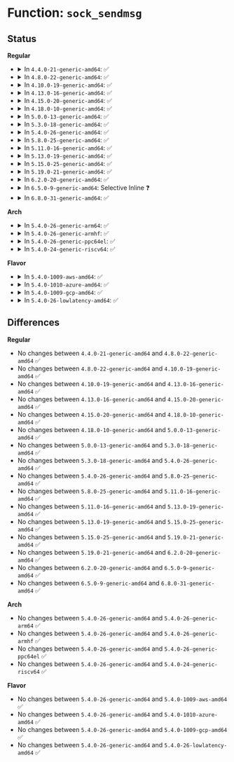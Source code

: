 # Function: <code>sock_sendmsg</code>

## Status
<b>Regular</b>
<ul>
<li>
<details>
<summary>In <code>4.4.0-21-generic-amd64</code>: ✅</summary>

```c
int sock_sendmsg(struct socket * sock, struct msghdr * msg)
```

```json
{
  "name": "sock_sendmsg",
  "collision_type": "Unique Global",
  "inline_type": "No",
  "funcs": [
    {
      "addr": 18446744071586177120,
      "name": "sock_sendmsg",
      "external": true,
      "loc": "net/socket.c:616",
      "file": "net/socket.c",
      "inline": "seen, unknown",
      "caller_inline": [],
      "caller_func": [
        "net/socket.c:sock_write_iter",
        "net/socket.c:kernel_sendmsg",
        "net/socket.c:SYSC_sendto",
        "net/socket.c:___sys_sendmsg",
        "net/socket.c:___sys_sendmsg"
      ]
    }
  ],
  "symbols": [
    {
      "addr": 18446744071586177120,
      "name": "sock_sendmsg",
      "section": ".text",
      "bind": "STB_GLOBAL",
      "size": 65
    }
  ]
}
```
</details>
</li>
<li>
<details>
<summary>In <code>4.8.0-22-generic-amd64</code>: ✅</summary>

```c
int sock_sendmsg(struct socket * sock, struct msghdr * msg)
```

```json
{
  "name": "sock_sendmsg",
  "collision_type": "Unique Global",
  "inline_type": "No",
  "funcs": [
    {
      "addr": 18446744071586597456,
      "name": "sock_sendmsg",
      "external": true,
      "loc": "net/socket.c:614",
      "file": "net/socket.c",
      "inline": "seen, unknown",
      "caller_inline": [],
      "caller_func": [
        "net/socket.c:___sys_sendmsg",
        "net/socket.c:___sys_sendmsg",
        "net/socket.c:SYSC_sendto",
        "net/socket.c:sock_write_iter",
        "net/socket.c:kernel_sendmsg"
      ]
    }
  ],
  "symbols": [
    {
      "addr": 18446744071586597456,
      "name": "sock_sendmsg",
      "section": ".text",
      "bind": "STB_GLOBAL",
      "size": 65
    }
  ]
}
```
</details>
</li>
<li>
<details>
<summary>In <code>4.10.0-19-generic-amd64</code>: ✅</summary>

```c
int sock_sendmsg(struct socket * sock, struct msghdr * msg)
```

```json
{
  "name": "sock_sendmsg",
  "collision_type": "Unique Global",
  "inline_type": "No",
  "funcs": [
    {
      "addr": 18446744071586781904,
      "name": "sock_sendmsg",
      "external": true,
      "loc": "net/socket.c:640",
      "file": "net/socket.c",
      "inline": "seen, unknown",
      "caller_inline": [],
      "caller_func": [
        "net/socket.c:___sys_sendmsg",
        "net/socket.c:___sys_sendmsg",
        "net/socket.c:SYSC_sendto",
        "net/socket.c:sock_write_iter",
        "net/socket.c:kernel_sendmsg"
      ]
    }
  ],
  "symbols": [
    {
      "addr": 18446744071586781904,
      "name": "sock_sendmsg",
      "section": ".text",
      "bind": "STB_GLOBAL",
      "size": 65
    }
  ]
}
```
</details>
</li>
<li>
<details>
<summary>In <code>4.13.0-16-generic-amd64</code>: ✅</summary>

```c
int sock_sendmsg(struct socket * sock, struct msghdr * msg)
```

```json
{
  "name": "sock_sendmsg",
  "collision_type": "Unique Global",
  "inline_type": "No",
  "funcs": [
    {
      "addr": 18446744071586906128,
      "name": "sock_sendmsg",
      "external": true,
      "loc": "net/socket.c:638",
      "file": "net/socket.c",
      "inline": "seen, unknown",
      "caller_inline": [],
      "caller_func": [
        "net/socket.c:___sys_sendmsg",
        "net/socket.c:___sys_sendmsg",
        "net/socket.c:SYSC_sendto",
        "net/socket.c:sock_write_iter",
        "net/socket.c:kernel_sendmsg"
      ]
    }
  ],
  "symbols": [
    {
      "addr": 18446744071586906128,
      "name": "sock_sendmsg",
      "section": ".text",
      "bind": "STB_GLOBAL",
      "size": 65
    }
  ]
}
```
</details>
</li>
<li>
<details>
<summary>In <code>4.15.0-20-generic-amd64</code>: ✅</summary>

```c
int sock_sendmsg(struct socket * sock, struct msghdr * msg)
```

```json
{
  "name": "sock_sendmsg",
  "collision_type": "Unique Global",
  "inline_type": "No",
  "funcs": [
    {
      "addr": 18446744071587398032,
      "name": "sock_sendmsg",
      "external": true,
      "loc": "net/socket.c:643",
      "file": "net/socket.c",
      "inline": "seen, unknown",
      "caller_inline": [],
      "caller_func": [
        "net/socket.c:___sys_sendmsg",
        "net/socket.c:___sys_sendmsg",
        "net/socket.c:SYSC_sendto",
        "net/socket.c:sock_write_iter",
        "net/socket.c:kernel_sendmsg"
      ]
    }
  ],
  "symbols": [
    {
      "addr": 18446744071587398032,
      "name": "sock_sendmsg",
      "section": ".text",
      "bind": "STB_GLOBAL",
      "size": 71
    }
  ]
}
```
</details>
</li>
<li>
<details>
<summary>In <code>4.18.0-10-generic-amd64</code>: ✅</summary>

```c
int sock_sendmsg(struct socket * sock, struct msghdr * msg)
```

```json
{
  "name": "sock_sendmsg",
  "collision_type": "Unique Global",
  "inline_type": "No",
  "funcs": [
    {
      "addr": 18446744071587696528,
      "name": "sock_sendmsg",
      "external": true,
      "loc": "net/socket.c:647",
      "file": "net/socket.c",
      "inline": "seen, unknown",
      "caller_inline": [],
      "caller_func": [
        "net/socket.c:___sys_sendmsg",
        "net/socket.c:___sys_sendmsg",
        "net/socket.c:__sys_sendto",
        "net/socket.c:sock_write_iter",
        "net/socket.c:kernel_sendmsg"
      ]
    }
  ],
  "symbols": [
    {
      "addr": 18446744071587696528,
      "name": "sock_sendmsg",
      "section": ".text",
      "bind": "STB_GLOBAL",
      "size": 71
    }
  ]
}
```
</details>
</li>
<li>
<details>
<summary>In <code>5.0.0-13-generic-amd64</code>: ✅</summary>

```c
int sock_sendmsg(struct socket * sock, struct msghdr * msg)
```

```json
{
  "name": "sock_sendmsg",
  "collision_type": "Unique Global",
  "inline_type": "No",
  "funcs": [
    {
      "addr": 18446744071587832224,
      "name": "sock_sendmsg",
      "external": true,
      "loc": "net/socket.c:627",
      "file": "net/socket.c",
      "inline": "seen, unknown",
      "caller_inline": [],
      "caller_func": [
        "net/socket.c:___sys_sendmsg",
        "net/socket.c:___sys_sendmsg",
        "net/socket.c:__sys_sendto",
        "net/socket.c:sock_write_iter",
        "net/socket.c:kernel_sendmsg"
      ]
    }
  ],
  "symbols": [
    {
      "addr": 18446744071587832224,
      "name": "sock_sendmsg",
      "section": ".text",
      "bind": "STB_GLOBAL",
      "size": 71
    }
  ]
}
```
</details>
</li>
<li>
<details>
<summary>In <code>5.3.0-18-generic-amd64</code>: ✅</summary>

```c
int sock_sendmsg(struct socket * sock, struct msghdr * msg)
```

```json
{
  "name": "sock_sendmsg",
  "collision_type": "Unique Global",
  "inline_type": "No",
  "funcs": [
    {
      "addr": 18446744071588135680,
      "name": "sock_sendmsg",
      "external": true,
      "loc": "net/socket.c:652",
      "file": "net/socket.c",
      "inline": "seen, unknown",
      "caller_inline": [],
      "caller_func": [
        "net/socket.c:___sys_sendmsg",
        "net/socket.c:___sys_sendmsg",
        "net/socket.c:__sys_sendto",
        "net/socket.c:sock_write_iter",
        "net/socket.c:kernel_sendmsg"
      ]
    }
  ],
  "symbols": [
    {
      "addr": 18446744071588135680,
      "name": "sock_sendmsg",
      "section": ".text",
      "bind": "STB_GLOBAL",
      "size": 103
    }
  ]
}
```
</details>
</li>
<li>
<details>
<summary>In <code>5.4.0-26-generic-amd64</code>: ✅</summary>

```c
int sock_sendmsg(struct socket * sock, struct msghdr * msg)
```

```json
{
  "name": "sock_sendmsg",
  "collision_type": "Unique Global",
  "inline_type": "No",
  "funcs": [
    {
      "addr": 18446744071588339360,
      "name": "sock_sendmsg",
      "external": true,
      "loc": "net/socket.c:652",
      "file": "net/socket.c",
      "inline": "seen, unknown",
      "caller_inline": [],
      "caller_func": [
        "net/socket.c:____sys_sendmsg",
        "net/socket.c:____sys_sendmsg",
        "net/socket.c:__sys_sendto",
        "net/socket.c:sock_write_iter",
        "net/socket.c:kernel_sendmsg"
      ]
    }
  ],
  "symbols": [
    {
      "addr": 18446744071588339360,
      "name": "sock_sendmsg",
      "section": ".text",
      "bind": "STB_GLOBAL",
      "size": 103
    }
  ]
}
```
</details>
</li>
<li>
<details>
<summary>In <code>5.8.0-25-generic-amd64</code>: ✅</summary>

```c
int sock_sendmsg(struct socket * sock, struct msghdr * msg)
```

```json
{
  "name": "sock_sendmsg",
  "collision_type": "Unique Global",
  "inline_type": "No",
  "funcs": [
    {
      "addr": 18446744071589198272,
      "name": "sock_sendmsg",
      "external": true,
      "loc": "net/socket.c:667",
      "file": "net/socket.c",
      "inline": "seen, unknown",
      "caller_inline": [],
      "caller_func": [
        "fs/io_uring.c:io_send",
        "fs/io_uring.c:io_send",
        "fs/io_uring.c:io_send",
        "net/socket.c:____sys_sendmsg",
        "net/socket.c:____sys_sendmsg",
        "net/socket.c:__sys_sendto",
        "net/socket.c:sock_write_iter",
        "net/socket.c:kernel_sendmsg",
        "net/mptcp/protocol.c:mptcp_sendmsg"
      ]
    }
  ],
  "symbols": [
    {
      "addr": 18446744071589198272,
      "name": "sock_sendmsg",
      "section": ".text",
      "bind": "STB_GLOBAL",
      "size": 103
    }
  ]
}
```
</details>
</li>
<li>
<details>
<summary>In <code>5.11.0-16-generic-amd64</code>: ✅</summary>

```c
int sock_sendmsg(struct socket * sock, struct msghdr * msg)
```

```json
{
  "name": "sock_sendmsg",
  "collision_type": "Unique Global",
  "inline_type": "No",
  "funcs": [
    {
      "addr": 18446744071589196160,
      "name": "sock_sendmsg",
      "external": true,
      "loc": "net/socket.c:667",
      "file": "net/socket.c",
      "inline": "seen, unknown",
      "caller_inline": [],
      "caller_func": [
        "fs/io_uring.c:io_send",
        "fs/io_uring.c:io_send",
        "net/socket.c:____sys_sendmsg",
        "net/socket.c:____sys_sendmsg",
        "net/socket.c:__sys_sendto",
        "net/socket.c:sock_write_iter",
        "net/socket.c:kernel_sendmsg"
      ]
    }
  ],
  "symbols": [
    {
      "addr": 18446744071589196160,
      "name": "sock_sendmsg",
      "section": ".text",
      "bind": "STB_GLOBAL",
      "size": 103
    }
  ]
}
```
</details>
</li>
<li>
<details>
<summary>In <code>5.13.0-19-generic-amd64</code>: ✅</summary>

```c
int sock_sendmsg(struct socket * sock, struct msghdr * msg)
```

```json
{
  "name": "sock_sendmsg",
  "collision_type": "Unique Global",
  "inline_type": "No",
  "funcs": [
    {
      "addr": 18446744071589089424,
      "name": "sock_sendmsg",
      "external": true,
      "loc": "net/socket.c:669",
      "file": "net/socket.c",
      "inline": "seen, unknown",
      "caller_inline": [],
      "caller_func": [
        "fs/io_uring.c:io_send",
        "fs/io_uring.c:io_send",
        "net/socket.c:____sys_sendmsg",
        "net/socket.c:____sys_sendmsg",
        "net/socket.c:__sys_sendto",
        "net/socket.c:sock_write_iter",
        "net/socket.c:kernel_sendmsg"
      ]
    }
  ],
  "symbols": [
    {
      "addr": 18446744071589089424,
      "name": "sock_sendmsg",
      "section": ".text",
      "bind": "STB_GLOBAL",
      "size": 103
    }
  ]
}
```
</details>
</li>
<li>
<details>
<summary>In <code>5.15.0-25-generic-amd64</code>: ✅</summary>

```c
int sock_sendmsg(struct socket * sock, struct msghdr * msg)
```

```json
{
  "name": "sock_sendmsg",
  "collision_type": "Unique Global",
  "inline_type": "No",
  "funcs": [
    {
      "addr": 18446744071589807552,
      "name": "sock_sendmsg",
      "external": true,
      "loc": "net/socket.c:719",
      "file": "net/socket.c",
      "inline": "seen, unknown",
      "caller_inline": [],
      "caller_func": [
        "fs/io_uring.c:io_send",
        "fs/io_uring.c:io_send",
        "net/socket.c:____sys_sendmsg",
        "net/socket.c:____sys_sendmsg",
        "net/socket.c:__sys_sendto",
        "net/socket.c:sock_write_iter",
        "net/socket.c:kernel_sendmsg"
      ]
    }
  ],
  "symbols": [
    {
      "addr": 18446744071589807552,
      "name": "sock_sendmsg",
      "section": ".text",
      "bind": "STB_GLOBAL",
      "size": 103
    }
  ]
}
```
</details>
</li>
<li>
<details>
<summary>In <code>5.19.0-21-generic-amd64</code>: ✅</summary>

```c
int sock_sendmsg(struct socket * sock, struct msghdr * msg)
```

```json
{
  "name": "sock_sendmsg",
  "collision_type": "Unique Global",
  "inline_type": "No",
  "funcs": [
    {
      "addr": 18446744071591326544,
      "name": "sock_sendmsg",
      "external": true,
      "loc": "net/socket.c:729",
      "file": "net/socket.c",
      "inline": "seen, unknown",
      "caller_inline": [],
      "caller_func": [
        "io_uring/io_uring.c:io_send",
        "net/socket.c:____sys_sendmsg",
        "net/socket.c:____sys_sendmsg",
        "net/socket.c:__sys_sendto",
        "net/socket.c:sock_write_iter",
        "net/socket.c:kernel_sendmsg"
      ]
    }
  ],
  "symbols": [
    {
      "addr": 18446744071591326544,
      "name": "sock_sendmsg",
      "section": ".text",
      "bind": "STB_GLOBAL",
      "size": 111
    }
  ]
}
```
</details>
</li>
<li>
<details>
<summary>In <code>6.2.0-20-generic-amd64</code>: ✅</summary>

```c
int sock_sendmsg(struct socket * sock, struct msghdr * msg)
```

```json
{
  "name": "sock_sendmsg",
  "collision_type": "Unique Global",
  "inline_type": "No",
  "funcs": [
    {
      "addr": 18446744071593079824,
      "name": "sock_sendmsg",
      "external": true,
      "loc": "net/socket.c:731",
      "file": "net/socket.c",
      "inline": "seen, unknown",
      "caller_inline": [],
      "caller_func": [
        "io_uring/net.c:io_send_zc",
        "io_uring/net.c:io_send",
        "net/socket.c:____sys_sendmsg",
        "net/socket.c:____sys_sendmsg",
        "net/socket.c:__sys_sendto",
        "net/socket.c:sock_write_iter",
        "net/socket.c:kernel_sendmsg"
      ]
    }
  ],
  "symbols": [
    {
      "addr": 18446744071593079824,
      "name": "sock_sendmsg",
      "section": ".text",
      "bind": "STB_GLOBAL",
      "size": 111
    }
  ]
}
```
</details>
</li>
<li>
<details>
<summary>In <code>6.5.0-9-generic-amd64</code>: Selective Inline ❓</summary>

```c
int sock_sendmsg(struct socket * sock, struct msghdr * msg)
```

```json
{
  "name": "sock_sendmsg",
  "collision_type": "Unique Global",
  "inline_type": "Selective",
  "funcs": [
    {
      "addr": 18446744071593535189,
      "name": "sock_sendmsg",
      "external": true,
      "loc": "net/socket.c:746",
      "file": "net/socket.c",
      "inline": "not declared, inlined",
      "caller_inline": [
        "net/socket.c:sock_write_iter",
        "net/socket.c:kernel_sendmsg"
      ],
      "caller_func": [
        "fs/splice.c:splice_to_socket",
        "io_uring/net.c:io_send_zc",
        "io_uring/net.c:io_send_zc",
        "io_uring/net.c:io_send",
        "io_uring/net.c:io_send",
        "net/socket.c:____sys_sendmsg",
        "net/socket.c:____sys_sendmsg",
        "net/socket.c:__sys_sendto",
        "net/core/skbuff.c:__skb_send_sock",
        "net/core/skbuff.c:__skb_send_sock"
      ]
    }
  ],
  "symbols": [
    {
      "addr": 18446744071593533648,
      "name": "sock_sendmsg",
      "section": ".text",
      "bind": "STB_GLOBAL",
      "size": 206
    }
  ]
}
```
</details>
</li>
<li>
<details>
<summary>In <code>6.8.0-31-generic-amd64</code>: ✅</summary>

```c
int sock_sendmsg(struct socket * sock, struct msghdr * msg)
```

```json
{
  "name": "sock_sendmsg",
  "collision_type": "Unique Global",
  "inline_type": "No",
  "funcs": [
    {
      "addr": 18446744071594307648,
      "name": "sock_sendmsg",
      "external": true,
      "loc": "net/socket.c:756",
      "file": "net/socket.c",
      "inline": "seen, unknown",
      "caller_inline": [],
      "caller_func": [
        "fs/splice.c:splice_to_socket",
        "io_uring/net.c:io_send_zc",
        "io_uring/net.c:io_send_zc",
        "io_uring/net.c:io_send",
        "io_uring/net.c:io_send",
        "net/socket.c:kernel_sendmsg",
        "net/core/skbuff.c:__skb_send_sock",
        "net/core/skbuff.c:__skb_send_sock",
        "net/handshake/alert.c:tls_alert_send"
      ]
    }
  ],
  "symbols": [
    {
      "addr": 18446744071594307648,
      "name": "sock_sendmsg",
      "section": ".text",
      "bind": "STB_GLOBAL",
      "size": 324
    }
  ]
}
```
</details>
</li>
</ul>
<b>Arch</b>
<ul>
<li>
<details>
<summary>In <code>5.4.0-26-generic-arm64</code>: ✅</summary>

```c
int sock_sendmsg(struct socket * sock, struct msghdr * msg)
```

```json
{
  "name": "sock_sendmsg",
  "collision_type": "Unique Global",
  "inline_type": "No",
  "funcs": [
    {
      "addr": 18446603336501830664,
      "name": "sock_sendmsg",
      "external": true,
      "loc": "net/socket.c:652",
      "file": "net/socket.c",
      "inline": "seen, unknown",
      "caller_inline": [],
      "caller_func": [
        "net/socket.c:____sys_sendmsg",
        "net/socket.c:____sys_sendmsg",
        "net/socket.c:__sys_sendto",
        "net/socket.c:sock_write_iter",
        "net/socket.c:kernel_sendmsg"
      ]
    }
  ],
  "symbols": [
    {
      "addr": 18446603336501830664,
      "name": "sock_sendmsg",
      "section": ".text",
      "bind": "STB_GLOBAL",
      "size": 96
    }
  ]
}
```
</details>
</li>
<li>
<details>
<summary>In <code>5.4.0-26-generic-armhf</code>: ✅</summary>

```c
int sock_sendmsg(struct socket * sock, struct msghdr * msg)
```

```json
{
  "name": "sock_sendmsg",
  "collision_type": "Unique Global",
  "inline_type": "No",
  "funcs": [
    {
      "addr": 3234611936,
      "name": "sock_sendmsg",
      "external": true,
      "loc": "net/socket.c:652",
      "file": "net/socket.c",
      "inline": "seen, unknown",
      "caller_inline": [],
      "caller_func": [
        "net/socket.c:____sys_sendmsg",
        "net/socket.c:____sys_sendmsg",
        "net/socket.c:__sys_sendto",
        "net/socket.c:sock_write_iter",
        "net/socket.c:kernel_sendmsg"
      ]
    }
  ],
  "symbols": [
    {
      "addr": 3234611936,
      "name": "sock_sendmsg",
      "section": ".text",
      "bind": "STB_GLOBAL",
      "size": 84
    }
  ]
}
```
</details>
</li>
<li>
<details>
<summary>In <code>5.4.0-26-generic-ppc64el</code>: ✅</summary>

```c
int sock_sendmsg(struct socket * sock, struct msghdr * msg)
```

```json
{
  "name": "sock_sendmsg",
  "collision_type": "Unique Global",
  "inline_type": "No",
  "funcs": [
    {
      "addr": 13835058055295234656,
      "name": "sock_sendmsg",
      "external": true,
      "loc": "net/socket.c:652",
      "file": "net/socket.c",
      "inline": "seen, unknown",
      "caller_inline": [],
      "caller_func": [
        "net/socket.c:____sys_sendmsg",
        "net/socket.c:____sys_sendmsg",
        "net/socket.c:__sys_sendto",
        "net/socket.c:sock_write_iter",
        "net/socket.c:kernel_sendmsg"
      ]
    }
  ],
  "symbols": [
    {
      "addr": 13835058055295234656,
      "name": "sock_sendmsg",
      "section": ".text",
      "bind": "STB_GLOBAL",
      "size": 172
    }
  ]
}
```
</details>
</li>
<li>
<details>
<summary>In <code>5.4.0-24-generic-riscv64</code>: ✅</summary>

```c
int sock_sendmsg(struct socket * sock, struct msghdr * msg)
```

```json
{
  "name": "sock_sendmsg",
  "collision_type": "Unique Global",
  "inline_type": "No",
  "funcs": [
    {
      "addr": 18446743936278176904,
      "name": "sock_sendmsg",
      "external": true,
      "loc": "net/socket.c:652",
      "file": "net/socket.c",
      "inline": "seen, unknown",
      "caller_inline": [],
      "caller_func": [
        "net/socket.c:____sys_sendmsg",
        "net/socket.c:____sys_sendmsg",
        "net/socket.c:__sys_sendto",
        "net/socket.c:sock_write_iter",
        "net/socket.c:kernel_sendmsg"
      ]
    }
  ],
  "symbols": [
    {
      "addr": 18446743936278176904,
      "name": "sock_sendmsg",
      "section": ".text",
      "bind": "STB_GLOBAL",
      "size": 78
    }
  ]
}
```
</details>
</li>
</ul>
<b>Flavor</b>
<ul>
<li>
<details>
<summary>In <code>5.4.0-1009-aws-amd64</code>: ✅</summary>

```c
int sock_sendmsg(struct socket * sock, struct msghdr * msg)
```

```json
{
  "name": "sock_sendmsg",
  "collision_type": "Unique Global",
  "inline_type": "No",
  "funcs": [
    {
      "addr": 18446744071587946144,
      "name": "sock_sendmsg",
      "external": true,
      "loc": "net/socket.c:652",
      "file": "net/socket.c",
      "inline": "seen, unknown",
      "caller_inline": [],
      "caller_func": [
        "net/socket.c:____sys_sendmsg",
        "net/socket.c:____sys_sendmsg",
        "net/socket.c:__sys_sendto",
        "net/socket.c:sock_write_iter",
        "net/socket.c:kernel_sendmsg"
      ]
    }
  ],
  "symbols": [
    {
      "addr": 18446744071587946144,
      "name": "sock_sendmsg",
      "section": ".text",
      "bind": "STB_GLOBAL",
      "size": 103
    }
  ]
}
```
</details>
</li>
<li>
<details>
<summary>In <code>5.4.0-1010-azure-amd64</code>: ✅</summary>

```c
int sock_sendmsg(struct socket * sock, struct msghdr * msg)
```

```json
{
  "name": "sock_sendmsg",
  "collision_type": "Unique Global",
  "inline_type": "No",
  "funcs": [
    {
      "addr": 18446744071587659248,
      "name": "sock_sendmsg",
      "external": true,
      "loc": "net/socket.c:652",
      "file": "net/socket.c",
      "inline": "seen, unknown",
      "caller_inline": [],
      "caller_func": [
        "net/socket.c:____sys_sendmsg",
        "net/socket.c:____sys_sendmsg",
        "net/socket.c:__sys_sendto",
        "net/socket.c:sock_write_iter",
        "net/socket.c:kernel_sendmsg"
      ]
    }
  ],
  "symbols": [
    {
      "addr": 18446744071587659248,
      "name": "sock_sendmsg",
      "section": ".text",
      "bind": "STB_GLOBAL",
      "size": 103
    }
  ]
}
```
</details>
</li>
<li>
<details>
<summary>In <code>5.4.0-1009-gcp-amd64</code>: ✅</summary>

```c
int sock_sendmsg(struct socket * sock, struct msghdr * msg)
```

```json
{
  "name": "sock_sendmsg",
  "collision_type": "Unique Global",
  "inline_type": "No",
  "funcs": [
    {
      "addr": 18446744071588277920,
      "name": "sock_sendmsg",
      "external": true,
      "loc": "net/socket.c:652",
      "file": "net/socket.c",
      "inline": "seen, unknown",
      "caller_inline": [],
      "caller_func": [
        "net/socket.c:____sys_sendmsg",
        "net/socket.c:____sys_sendmsg",
        "net/socket.c:__sys_sendto",
        "net/socket.c:sock_write_iter",
        "net/socket.c:kernel_sendmsg"
      ]
    }
  ],
  "symbols": [
    {
      "addr": 18446744071588277920,
      "name": "sock_sendmsg",
      "section": ".text",
      "bind": "STB_GLOBAL",
      "size": 103
    }
  ]
}
```
</details>
</li>
<li>
<details>
<summary>In <code>5.4.0-26-lowlatency-amd64</code>: ✅</summary>

```c
int sock_sendmsg(struct socket * sock, struct msghdr * msg)
```

```json
{
  "name": "sock_sendmsg",
  "collision_type": "Unique Global",
  "inline_type": "No",
  "funcs": [
    {
      "addr": 18446744071588413072,
      "name": "sock_sendmsg",
      "external": true,
      "loc": "net/socket.c:652",
      "file": "net/socket.c",
      "inline": "seen, unknown",
      "caller_inline": [],
      "caller_func": [
        "net/socket.c:____sys_sendmsg",
        "net/socket.c:____sys_sendmsg",
        "net/socket.c:__sys_sendto",
        "net/socket.c:sock_write_iter",
        "net/socket.c:kernel_sendmsg"
      ]
    }
  ],
  "symbols": [
    {
      "addr": 18446744071588413072,
      "name": "sock_sendmsg",
      "section": ".text",
      "bind": "STB_GLOBAL",
      "size": 103
    }
  ]
}
```
</details>
</li>
</ul>

## Differences
<b>Regular</b>
<ul>
<li>
No changes between <code>4.4.0-21-generic-amd64</code> and <code>4.8.0-22-generic-amd64</code> ✅
</li>
<li>
No changes between <code>4.8.0-22-generic-amd64</code> and <code>4.10.0-19-generic-amd64</code> ✅
</li>
<li>
No changes between <code>4.10.0-19-generic-amd64</code> and <code>4.13.0-16-generic-amd64</code> ✅
</li>
<li>
No changes between <code>4.13.0-16-generic-amd64</code> and <code>4.15.0-20-generic-amd64</code> ✅
</li>
<li>
No changes between <code>4.15.0-20-generic-amd64</code> and <code>4.18.0-10-generic-amd64</code> ✅
</li>
<li>
No changes between <code>4.18.0-10-generic-amd64</code> and <code>5.0.0-13-generic-amd64</code> ✅
</li>
<li>
No changes between <code>5.0.0-13-generic-amd64</code> and <code>5.3.0-18-generic-amd64</code> ✅
</li>
<li>
No changes between <code>5.3.0-18-generic-amd64</code> and <code>5.4.0-26-generic-amd64</code> ✅
</li>
<li>
No changes between <code>5.4.0-26-generic-amd64</code> and <code>5.8.0-25-generic-amd64</code> ✅
</li>
<li>
No changes between <code>5.8.0-25-generic-amd64</code> and <code>5.11.0-16-generic-amd64</code> ✅
</li>
<li>
No changes between <code>5.11.0-16-generic-amd64</code> and <code>5.13.0-19-generic-amd64</code> ✅
</li>
<li>
No changes between <code>5.13.0-19-generic-amd64</code> and <code>5.15.0-25-generic-amd64</code> ✅
</li>
<li>
No changes between <code>5.15.0-25-generic-amd64</code> and <code>5.19.0-21-generic-amd64</code> ✅
</li>
<li>
No changes between <code>5.19.0-21-generic-amd64</code> and <code>6.2.0-20-generic-amd64</code> ✅
</li>
<li>
No changes between <code>6.2.0-20-generic-amd64</code> and <code>6.5.0-9-generic-amd64</code> ✅
</li>
<li>
No changes between <code>6.5.0-9-generic-amd64</code> and <code>6.8.0-31-generic-amd64</code> ✅
</li>
</ul>
<b>Arch</b>
<ul>
<li>
No changes between <code>5.4.0-26-generic-amd64</code> and <code>5.4.0-26-generic-arm64</code> ✅
</li>
<li>
No changes between <code>5.4.0-26-generic-amd64</code> and <code>5.4.0-26-generic-armhf</code> ✅
</li>
<li>
No changes between <code>5.4.0-26-generic-amd64</code> and <code>5.4.0-26-generic-ppc64el</code> ✅
</li>
<li>
No changes between <code>5.4.0-26-generic-amd64</code> and <code>5.4.0-24-generic-riscv64</code> ✅
</li>
</ul>
<b>Flavor</b>
<ul>
<li>
No changes between <code>5.4.0-26-generic-amd64</code> and <code>5.4.0-1009-aws-amd64</code> ✅
</li>
<li>
No changes between <code>5.4.0-26-generic-amd64</code> and <code>5.4.0-1010-azure-amd64</code> ✅
</li>
<li>
No changes between <code>5.4.0-26-generic-amd64</code> and <code>5.4.0-1009-gcp-amd64</code> ✅
</li>
<li>
No changes between <code>5.4.0-26-generic-amd64</code> and <code>5.4.0-26-lowlatency-amd64</code> ✅
</li>
</ul>
